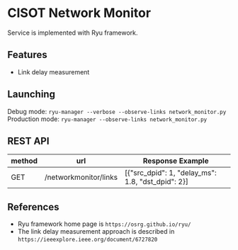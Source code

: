 # CISOT Network Monitor
Service is implemented with Ryu framework.

## Features
- Link delay measurement

## Launching
Debug mode: `ryu-manager --verbose --observe-links network_monitor.py `
Production mode: `ryu-manager --observe-links network_monitor.py `

## REST API
| method |          url          | Response Example                                   |
|--------|:---------------------:|----------------------------------------------------|
| GET    | /networkmonitor/links | [{"src_dpid": 1, "delay_ms": 1.8, "dst_dpid": 2}] |

## References
- Ryu framework home page is `https://osrg.github.io/ryu/`
- The link delay measurement approach is described in `https://ieeexplore.ieee.org/document/6727820`